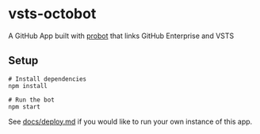 # vsts-octobot

A GitHub App built with [probot](https://github.com/probot/probot) that links GitHub Enterprise and VSTS

## Setup

```
# Install dependencies
npm install

# Run the bot
npm start
```

See [docs/deploy.md](docs/deploy.md) if you would like to run your own instance of this app.
